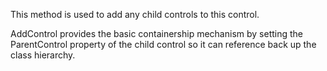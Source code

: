 ﻿This method is used to add any child controls to this control. 

AddControl provides the basic containership mechanism by setting the ParentControl property of the child control so it can reference back up the class hierarchy.